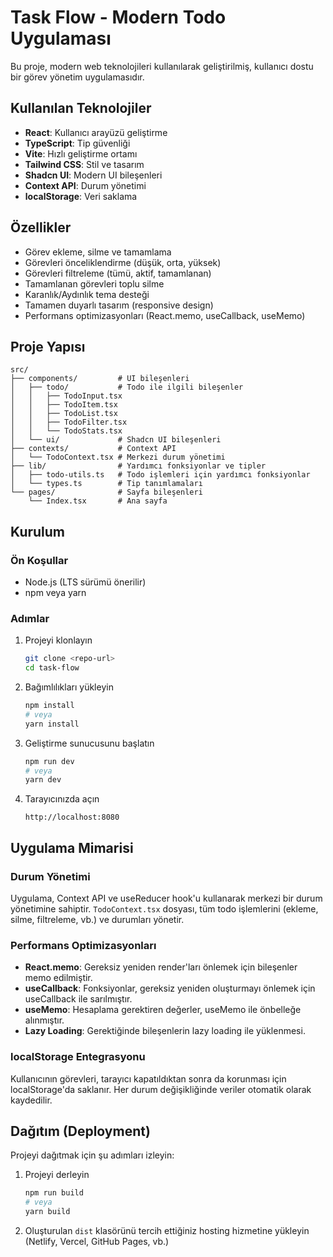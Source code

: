 
# Task Flow - Modern Todo Uygulaması

Bu proje, modern web teknolojileri kullanılarak geliştirilmiş, kullanıcı dostu bir görev yönetim uygulamasıdır.

## Kullanılan Teknolojiler

- **React**: Kullanıcı arayüzü geliştirme
- **TypeScript**: Tip güvenliği
- **Vite**: Hızlı geliştirme ortamı
- **Tailwind CSS**: Stil ve tasarım
- **Shadcn UI**: Modern UI bileşenleri
- **Context API**: Durum yönetimi
- **localStorage**: Veri saklama

## Özellikler

- Görev ekleme, silme ve tamamlama
- Görevleri önceliklendirme (düşük, orta, yüksek)
- Görevleri filtreleme (tümü, aktif, tamamlanan)
- Tamamlanan görevleri toplu silme
- Karanlık/Aydınlık tema desteği
- Tamamen duyarlı tasarım (responsive design)
- Performans optimizasyonları (React.memo, useCallback, useMemo)

## Proje Yapısı

```
src/
├── components/         # UI bileşenleri
│   ├── todo/           # Todo ile ilgili bileşenler
│   │   ├── TodoInput.tsx
│   │   ├── TodoItem.tsx
│   │   ├── TodoList.tsx
│   │   ├── TodoFilter.tsx
│   │   └── TodoStats.tsx
│   └── ui/             # Shadcn UI bileşenleri
├── contexts/           # Context API
│   └── TodoContext.tsx # Merkezi durum yönetimi
├── lib/                # Yardımcı fonksiyonlar ve tipler
│   ├── todo-utils.ts   # Todo işlemleri için yardımcı fonksiyonlar
│   └── types.ts        # Tip tanımlamaları
└── pages/              # Sayfa bileşenleri
    └── Index.tsx       # Ana sayfa
```

## Kurulum

### Ön Koşullar

- Node.js (LTS sürümü önerilir)
- npm veya yarn

### Adımlar

1. Projeyi klonlayın
   ```bash
   git clone <repo-url>
   cd task-flow
   ```

2. Bağımlılıkları yükleyin
   ```bash
   npm install
   # veya
   yarn install
   ```

3. Geliştirme sunucusunu başlatın
   ```bash
   npm run dev
   # veya
   yarn dev
   ```

4. Tarayıcınızda açın
   ```
   http://localhost:8080
   ```

## Uygulama Mimarisi

### Durum Yönetimi

Uygulama, Context API ve useReducer hook'u kullanarak merkezi bir durum yönetimine sahiptir. `TodoContext.tsx` dosyası, tüm todo işlemlerini (ekleme, silme, filtreleme, vb.) ve durumları yönetir.

### Performans Optimizasyonları

- **React.memo**: Gereksiz yeniden render'ları önlemek için bileşenler memo edilmiştir.
- **useCallback**: Fonksiyonlar, gereksiz yeniden oluşturmayı önlemek için useCallback ile sarılmıştır.
- **useMemo**: Hesaplama gerektiren değerler, useMemo ile önbelleğe alınmıştır.
- **Lazy Loading**: Gerektiğinde bileşenlerin lazy loading ile yüklenmesi.

### localStorage Entegrasyonu

Kullanıcının görevleri, tarayıcı kapatıldıktan sonra da korunması için localStorage'da saklanır. Her durum değişikliğinde veriler otomatik olarak kaydedilir.

## Dağıtım (Deployment)

Projeyi dağıtmak için şu adımları izleyin:

1. Projeyi derleyin
   ```bash
   npm run build
   # veya
   yarn build
   ```

2. Oluşturulan `dist` klasörünü tercih ettiğiniz hosting hizmetine yükleyin (Netlify, Vercel, GitHub Pages, vb.)
